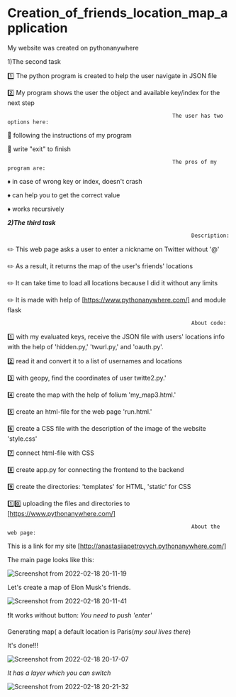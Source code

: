 # Creation_of_friends_location_map_application

My website was created on pythonanywhere


1)The second task

:one: The python program is created to help the user navigate in JSON file

:two: My program shows the user the object and available key/index for the next step


                                                        The user has two options here:

:crocodile:  following the instructions of my program                                                                            

:sauropod:   write "exit" to finish
                                                              
                                                              
                                                              
                                                            
                                                        The pros of my program are:
 :diamonds:  in case of wrong key or index, doesn't crash
 
 :diamonds:  can help you to get the correct value
 
 :diamonds:  works recursively
 
 
 
 
 
 
 
 ***2)The third task***
                                                                     
                                                                     
                                                              Description:
:pencil2:   This web page asks a user to enter a nickname on Twitter without '@'

:pencil2:   As a result, it returns the map of the user's friends' locations 

:pencil2:   It can take time to load all locations because I did it without any limits  

:pencil2:   It is made with help of [https://www.pythonanywhere.com/] and module flask
                                                                       
                                                                       
                                                              About code:
 :one:    with my evaluated keys, receive the JSON file with users' locations info with the help of 'hidden.py,' 'twurl.py,' and 'oauth.py'.
 
 :two:  read it and convert it to a list of usernames and locations
 
 :three:  with geopy, find the coordinates of user twitte2.py.'
 
 :four:   create the map with the help of folium  'my_map3.html.'
 
 :five:   create an html-file for the web page 'run.html.'
 
 :six:    create a CSS file with the description of the image of the website 'style.css'
 
 :seven:  connect html-file with CSS
 
 :eight:  create app.py for connecting the frontend to the backend
 
 :nine:   create the directories: 'templates' for HTML, 'static' for CSS
 
 :one::zero:  uploading the files and directories to [https://www.pythonanywhere.com/]
 
 
                                                              About the web page:
This is a link for my site [http://anastasiiapetrovych.pythonanywhere.com/]

The main page looks like this:

![Screenshot from 2022-02-18 20-11-19](https://user-images.githubusercontent.com/92577132/154719732-aafca512-e341-488e-8406-c261c09ec34f.png)


Let's create a map of Elon Musk's friends.

![Screenshot from 2022-02-18 20-11-41](https://user-images.githubusercontent.com/92577132/154719898-a7765cfb-452c-4169-93b8-146839ce14ca.png)

❗It works without  button: *You need to push 'enter'*

 Generating map( a default location is Paris(*my soul lives there*)
 
 It's done!!!
 
 ![Screenshot from 2022-02-18 20-17-07](https://user-images.githubusercontent.com/92577132/154720908-116faa10-7e9c-4aa4-bfd4-256139e180c9.png)
 
 *It has a layer which you can switch*
 
 ![Screenshot from 2022-02-18 20-21-32](https://user-images.githubusercontent.com/92577132/154721698-7ae37c7c-bec7-4ab9-b835-11d2309f770d.png)

 
 




 
